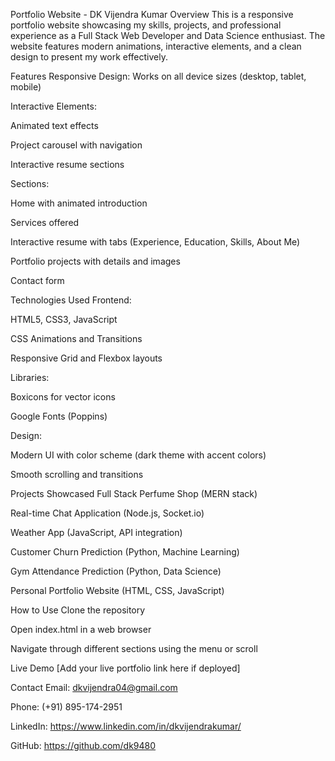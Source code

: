 Portfolio Website - DK Vijendra Kumar
Overview
This is a responsive portfolio website showcasing my skills, projects, and professional experience as a Full Stack Web Developer and Data Science enthusiast. The website features modern animations, interactive elements, and a clean design to present my work effectively.

Features
Responsive Design: Works on all device sizes (desktop, tablet, mobile)

Interactive Elements:

Animated text effects

Project carousel with navigation

Interactive resume sections

Sections:

Home with animated introduction

Services offered

Interactive resume with tabs (Experience, Education, Skills, About Me)

Portfolio projects with details and images

Contact form

Technologies Used
Frontend:

HTML5, CSS3, JavaScript

CSS Animations and Transitions

Responsive Grid and Flexbox layouts

Libraries:

Boxicons for vector icons

Google Fonts (Poppins)

Design:

Modern UI with color scheme (dark theme with accent colors)

Smooth scrolling and transitions

Projects Showcased
Full Stack Perfume Shop (MERN stack)

Real-time Chat Application (Node.js, Socket.io)

Weather App (JavaScript, API integration)

Customer Churn Prediction (Python, Machine Learning)

Gym Attendance Prediction (Python, Data Science)

Personal Portfolio Website (HTML, CSS, JavaScript)

How to Use
Clone the repository

Open index.html in a web browser

Navigate through different sections using the menu or scroll

Live Demo
[Add your live portfolio link here if deployed]

Contact
Email: dkvijendra04@gmail.com

Phone: (+91) 895-174-2951

LinkedIn: https://www.linkedin.com/in/dkvijendrakumar/

GitHub: https://github.com/dk9480
